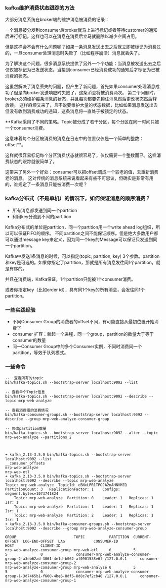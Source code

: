 ### kafka维护消费状态跟踪的方法
大部分消息系统在broker端的维护消息被消费的记录：

一个消息被分发到consumer后broker就马上进行标记或者等待customer的通知后进行标记。这样也可以在消息在消费后立马就删除以减少空间占用。

但是这样会不会有什么问题呢？如果一条消息发送出去之后就立即被标记为消费过的，一旦consumer处理消息时失败了（比如程序崩溃）消息就丢失了。

为了解决这个问题，很多消息系统提供了另外一个个功能：当消息被发送出去之后仅仅被标记为已发送状态，当接到consumer已经消费成功的通知后才标记为已被消费的状态。

这虽然解决了消息丢失的问题，但产生了新问题，首先如果consumer处理消息成功了但是向broker发送响应时失败了，这条消息将被消费两次。
第二个问题时，broker必须维护每条消息的状态，并且每次都要先锁住消息然后更改状态然后释放锁。
这样麻烦又来了，且不说要维护大量的状态数据，比如如果消息发送出去但没有收到消费成功的通知，这条消息将一直处于被锁定的状态。

**Kafka采用了不同的策略。Topic被分成了若干分区，每个分区在同一时间只被一个consumer消费。

这意味着每个分区被消费的消息在日志中的位置仅仅是一个简单的整数：offset**。

这样就很容易标记每个分区消费状态就很容易了，仅仅需要一个整数而已。这样消费状态的跟踪就很简单了。

这带来了另外一个好处：consumer可以把offset调成一个较老的值，去重新消费老的消息。
这对传统的消息系统来说看起来有些不可思议，但确实是非常有用的，谁规定了一条消息只能被消费一次呢？

### kafka分布式（不是单机）的情况下，如何保证消息的顺序消费？
- 所有消息都发送到同一个partition
- 利用key分流到不同的partition

Kafka分布式的单位是partition，同一个partition用一个write ahead log组织，所以可以保证FIFO的顺序。
不同partition之间不能保证顺序。但是绝大多数用户都可以通过message key来定义，因为同一个key的Message可以保证只发送到同一个partition。

Kafka中发送1条消息的时候，可以指定(topic, partition, key) 3个参数。partition和key是可选的。如果你指定了partition，那就是所有消息发往同1个partition，就是有序的。

并且在消费端，Kafka保证，1个partition只能被1个consumer消费。

或者你指定key（比如order id），具有同1个key的所有消息，会发往同1个partition。

### 一些实践经验
- 不同Consumer Group的消费者的offset不同，有可能直接从最初位置开始消费了
- consumer 扩容：新起一个进程，同一个group，partition的数量大于等于consumer的数量
- 同一Consumer Group中的多个Consumer实例，不同时消费同一个partition，等效于队列模式。

### 一些命令
```shell
--  查看所有的topic
bin/kafka-topics.sh --bootstrap-server localhost:9092 --list

-- 查看单个Topic信息
bin/kafka-topics.sh --bootstrap-server localhost:9092 --describe --topic mrp-web-analyze

-- 查看消费组的消费情况
bin/kafka-consumer-groups.sh --bootstrap-server localhost:9092 --describe --group mrp-web-analyze-consumer-group

-- 修改partition数量
bin/kafka-topics.sh --bootstrap-server localhost:9092 --alter --topic mrp-web-analyze --partitions 2



➜ kafka_2.13-3.5.0 bin/kafka-topics.sh --bootstrap-server localhost:9092 --list
__consumer_offsets
mrp-web-analyze
mrp-web-etl
➜ kafka_2.13-3.5.0 bin/kafka-topics.sh --bootstrap-server localhost:9092 --describe --topic mrp-web-analyze
Topic: mrp-web-analyze	TopicId: eBNxLPR1TPOJA2mAHNVMZQ	PartitionCount: 3	ReplicationFactor: 1	Configs: segment.bytes=1073741824
	Topic: mrp-web-analyze	Partition: 0	Leader: 1	Replicas: 1	Isr: 1
	Topic: mrp-web-analyze	Partition: 1	Leader: 1	Replicas: 1	Isr: 1
	Topic: mrp-web-analyze	Partition: 2	Leader: 1	Replicas: 1	Isr: 1
➜ kafka_2.13-3.5.0 bin/kafka-consumer-groups.sh --bootstrap-server localhost:9092 --describe --group mrp-web-analyze-consumer-group

GROUP                          TOPIC           PARTITION  CURRENT-OFFSET  LOG-END-OFFSET  LAG             CONSUMER-ID                                                                    HOST            CLIENT-ID
mrp-web-analyze-consumer-group mrp-web-etl     0          5               5               0               consumer-mrp-web-analyze-consumer-group-2-a3eb62ad-3061-4e1d-b062-af0901538e6f /127.0.0.1      consumer-mrp-web-analyze-consumer-group-2
mrp-web-analyze-consumer-group mrp-web-analyze 0          5               5               0               consumer-mrp-web-analyze-consumer-group-1-3d7465b1-f600-4be6-8df5-8d8c7ef2cb48 /127.0.0.1      consumer-mrp-web-analyze-consumer-group-1
```
